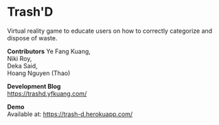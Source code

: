 # Trash'D #
Virtual reality game to educate users on how to correctly categorize and dispose of waste.

**Contributors**
Ye Fang Kuang,<br>
Niki Roy,<br>
Deka Said,<br>
Hoang Nguyen (Thao)<br>

**Development Blog**<br>
https://trashd.yfkuang.com/<br>

**Demo**<br>
Available at: https://trash-d.herokuapp.com/
